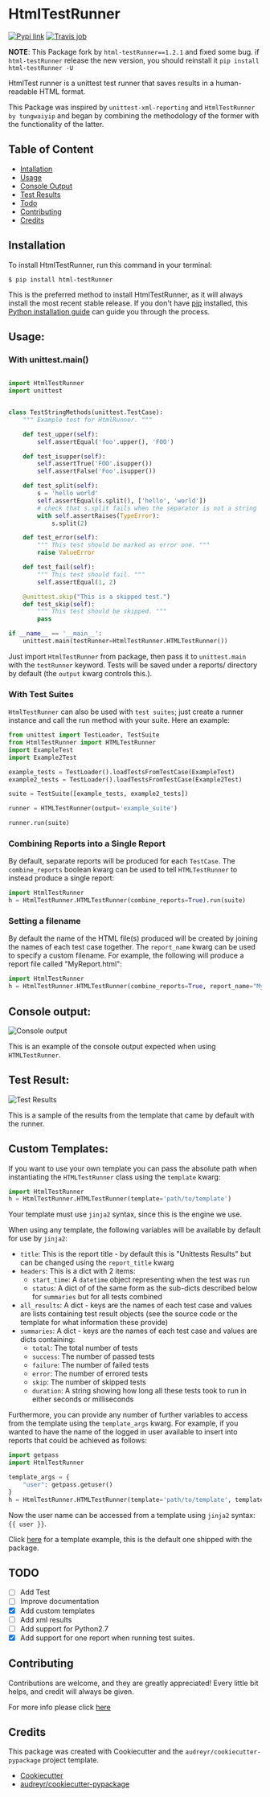 # HtmlTestRunner


[![Pypi link](https://img.shields.io/pypi/v/html-testRunner.svg)](https://pypi.python.org/pypi/html-testRunner)
[![Travis job](https://img.shields.io/travis/oldani/HtmlTestRunner.svg)](https://travis-ci.org/oldani/HtmlTestRunner)


**NOTE**: This Package fork by ``html-testRunner==1.2.1`` and fixed some bug.
if ``html-testRunner`` release the new version, you should reinstall it
``pip install html-testRunner -U``

HtmlTest runner is a unittest test runner that saves results in a human-readable HTML format.

This Package was inspired by ``unittest-xml-reporting`` and
``HtmlTestRunner by tungwaiyip`` and began by combining the methodology of the former with the functionality of the latter.

## Table of Content

- [Intallation](#installation)
- [Usage](#usage)
- [Console Output](#console-output)
- [Test Results](#test-result)
- [Todo](#todo)
- [Contributing](#contributing)
- [Credits](#credits)

## Installation


To install HtmlTestRunner, run this command in your terminal:

```batch
$ pip install html-testRunner
```

This is the preferred method to install HtmlTestRunner, as it will always install the most recent stable release.
If you don't have [pip](https://pip.pypa.io) installed, this [Python installation guide](http://docs.python-guide.org/en/latest/starting/installation/) can guide
you through the process.


## Usage:

### With unittest.main()

```python

import HtmlTestRunner
import unittest


class TestStringMethods(unittest.TestCase):
    """ Example test for HtmlRunner. """

    def test_upper(self):
        self.assertEqual('foo'.upper(), 'FOO')

    def test_isupper(self):
        self.assertTrue('FOO'.isupper())
        self.assertFalse('Foo'.isupper())

    def test_split(self):
        s = 'hello world'
        self.assertEqual(s.split(), ['hello', 'world'])
        # check that s.split fails when the separator is not a string
        with self.assertRaises(TypeError):
            s.split(2)

    def test_error(self):
        """ This test should be marked as error one. """
        raise ValueError

    def test_fail(self):
        """ This test should fail. """
        self.assertEqual(1, 2)

    @unittest.skip("This is a skipped test.")
    def test_skip(self):
        """ This test should be skipped. """
        pass

if __name__ == '__main__':
    unittest.main(testRunner=HtmlTestRunner.HTMLTestRunner())
```

Just import `HtmlTestRunner` from package, then pass it to `unittest.main` with the `testRunner` keyword.
Tests will be saved under a reports/ directory by default (the `output` kwarg controls this.).

### With Test Suites
`HtmlTestRunner` can also be used with `test suites`; just create a runner instance and call the run method with your suite.
Here an example:

```python
from unittest import TestLoader, TestSuite
from HtmlTestRunner import HTMLTestRunner
import ExampleTest
import Example2Test

example_tests = TestLoader().loadTestsFromTestCase(ExampleTest)
example2_tests = TestLoader().loadTestsFromTestCase(Example2Test)

suite = TestSuite([example_tests, example2_tests])

runner = HTMLTestRunner(output='example_suite')

runner.run(suite)
```

### Combining Reports into a Single Report

By default, separate reports will be produced for each `TestCase`.
The `combine_reports` boolean kwarg can be used to tell `HTMLTestRunner` to instead produce a single report:
 ```python
import HtmlTestRunner
h = HtmlTestRunner.HTMLTestRunner(combine_reports=True).run(suite)
 ```

### Setting a filename
By default the name of the HTML file(s) produced will be created by joining the names of each test case together.
The `report_name` kwarg can be used to specify a custom filename.
For example, the following will produce a report file called "MyReport.html":

```python
import HtmlTestRunner
h = HtmlTestRunner.HTMLTestRunner(combine_reports=True, report_name="MyReport", add_timestamp=False).run(suite)
```

## Console output:

![Console output](docs/console_output.png)

This is an example of the console output expected when using `HTMLTestRunner`.


## Test Result:

![Test Results](docs/test_results.gif)

This is a sample of the results from the template that came by default with the runner.

## Custom Templates:

If you want to use your own template you can pass the absolute path when instantiating the `HTMLTestRunner` class using the `template` kwarg:
 ```python
import HtmlTestRunner
h = HtmlTestRunner.HTMLTestRunner(template='path/to/template')
 ```
Your template must use `jinja2` syntax, since this is the engine we use.


When using any template, the following variables will be available by default for use by `jinja2`:

- `title`: This is the report title - by default this is "Unittests Results" but can be changed using the `report_title` kwarg
- `headers`: This is a dict with 2 items:
    - `start_time`: A `datetime` object representing when the test was run
    - `status`: A dict of of the same form as the sub-dicts described below for `summaries` but for all tests combined
- `all_results`: A dict - keys are the names of each test case and values are lists containing test result objects (see the source code or the template for what information these provide)
- `summaries`: A dict - keys are the names of each test case and values are dicts containing:
    - `total`: The total number of tests
    - `success`: The number of passed tests
    - `failure`: The number of failed tests
    - `error`: The number of errored tests
    - `skip`: The number of skipped tests
    - `duration`: A string showing how long all these tests took to run in either seconds or milliseconds
    
Furthermore, you can provide any number of further variables to access from the template using the `template_args` kwarg.
For example, if you wanted to have the name of the logged in user available to insert into reports that could be achieved as follows:
```python
import getpass
import HtmlTestRunner

template_args = {
    "user": getpass.getuser()
}
h = HtmlTestRunner.HTMLTestRunner(template='path/to/template', template_args=template_args)
```

Now the user name can be accessed from a template using `jinja2` syntax: `{{ user }}`.


Click [here](docs/example_template.html) for a template example, this is the default one shipped with the package.



## TODO

- [ ] Add Test
- [ ] Improve documentation
- [x] Add custom templates
- [ ] Add xml results
- [ ] Add support for Python2.7
- [x] Add support for one report when running test suites.

## Contributing

Contributions are welcome, and they are greatly appreciated! Every
little bit helps, and credit will always be given.

For more info please click [here](./CONTRIBUTING.md)

## Credits

This package was created with Cookiecutter and the `audreyr/cookiecutter-pypackage` project template.

- [Cookiecutter](https://github.com/audreyr/cookiecutter)
- [audreyr/cookiecutter-pypackage](https://github.com/audreyr/cookiecutter-pypackage)

